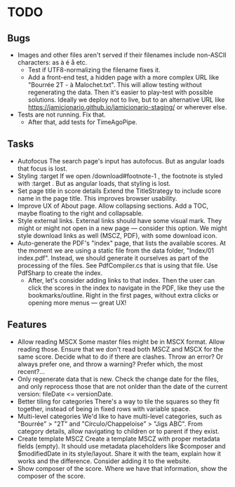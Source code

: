 
# TODO

## Bugs

- Images and other files aren't served if their filenames include non-ASCII characters: as à é å etc.
  - Test if UTF8-normalizing the filename fixes it.
  - Add a front-end test, a hidden page with a more complex URL like "Bourrée 2T - à Malochet.txt".
        This will allow testing without regenerating the data.
        Then it's easier to play-test with possible solutions.
        Ideally we deploy not to live, but to an alternative URL like https://jamicionario.github.io/jamicionario-staging/ or wherever else.
- Tests are not running. Fix that.
  - After that, add tests for TimeAgoPipe.

## Tasks

- Autofocus
    The search page's input has autofocus.
    But as angular loads that focus is lost.
- Styling :target
    If we open /download#footnote-1 , the footnote is styled with :target .
    But as angular loads, that styling is lost.
- Set page title in score details
    Extend the TitleStrategy to include score name in the page title.
    This improves browser usability.
- Improve UX of About page.
    Allow collapsing sections.
    Add a TOC, maybe floating to the right and collapsable.
- Style external links.
    External links should have some visual mark.
    They might or might not open in a new page — consider this option.
    We might style download links as well (MSCZ, PDF), with some download icon.
- Auto-generate the PDF's "index" page, that lists the available scores.
    At the moment we are using a static file from the data folder, "Index/01 index.pdf".
    Instead, we should generate it ourselves as part of the processing of the files.
    See PdfCompiler.cs that is using that file. Use PdfSharp to create the index.
  - After, let's consider adding links to that index.
        Then the user can click the scores in the index to navigate in the PDF, like they use the bookmarks/outline.
        Right in the first pages, without extra clicks or opening more menus — great UX!

## Features

- Allow reading MSCX
    Some master files might be in MSCX format.
    Allow reading those.
    Ensure that we don't read both MSCZ and MSCX for the same score.
        Decide what to do if there are clashes. Throw an error? Or always prefer one, and throw a warning? Prefer which, the most recent?...
- Only regenerate data that is new.
    Check the change date for the files, and only reprocess those that are not onlder than the date of the current version: fileDate <= versionDate.
- Better tiling for categories
    There's a way to tile the squares so they fit together, instead of being in fixed rows with variable space.
- Multi-level categories
    We'd like to have multi-level categories, such as "Bourrée" > "2T" and "Círculo/Chappeloise" > "Jigs ABC".
    From category details, allow navigating to children or to parent if they exist.
- Create template MSCZ
    Create a template MSCZ with proper metadata fields (empty).
    It should use metadata placeholders like $composer and $modifiedDate in its style/layout.
    Share it with the team, explain how it works and the difference.
    Consider adding it to the website.
- Show composer of the score.
    Where we have that information, show the composer of the score.
